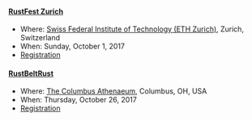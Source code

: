 #### [RustFest Zurich]

- Where: [Swiss Federal Institute of Technology (ETH Zurich)], Zurich, Switzerland
- When: Sunday, October 1, 2017
- [Registration]

[RustFest Zurich]: http://zurich.rustfest.eu/
[Swiss Federal Institute of Technology (ETH Zurich)]: http://zurich.rustfest.eu/location/#conference-venue
[Registration]: https://goo.gl/forms/W6AWI2YytrcOP4Vm2

#### [RustBeltRust]

- Where: [The Columbus Athenaeum], Columbus, OH, USA
- When: Thursday, October 26, 2017
- [Registration]

[RustBeltRust]: https://www.rust-belt-rust.com/ 
[The Columbus Athenaeum]: http://www.columbusmeetings.com/contact/
[Registration]: https://goo.gl/forms/cVtte674vyurczJY2
